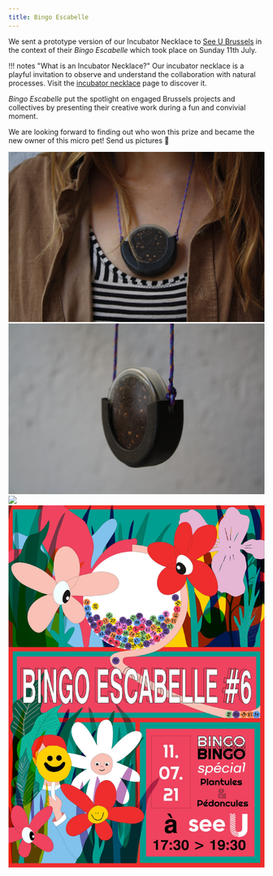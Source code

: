 ```yaml
---
title: Bingo Escabelle
---
```


We sent a prototype version of our Incubator Necklace to [See U Brussels](https://www.see-u.brussels/) in the context of their *Bingo Escabelle* which took place on Sunday 11th July.

!!! notes "What is an Incubator Necklace?"
    Our incubator necklace is a playful invitation to observe and understand the collaboration with natural processes. Visit the [incubator necklace](incubator-necklace.html) page to discover it.

*Bingo Escabelle* put the spotlight on engaged Brussels projects and collectives by presenting their creative work during a fun and convivial moment.

We are looking forward to finding out who won this prize and became the new owner of this micro pet! Send us pictures 👀

![](body-incub01.JPG)
![](body-incub03.JPG)
![](body-incub-packed.JPG)
![](bingo-escabelle.jpg)
